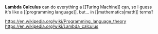 **Lambda Calculus** can do everything a [[Turing Machine]] can, so I guess it's like a [[programming language]], but... in [[mathematics|math]] terms?

https://en.wikipedia.org/wiki/Programming_language_theory
https://en.wikipedia.org/wiki/Lambda_calculus